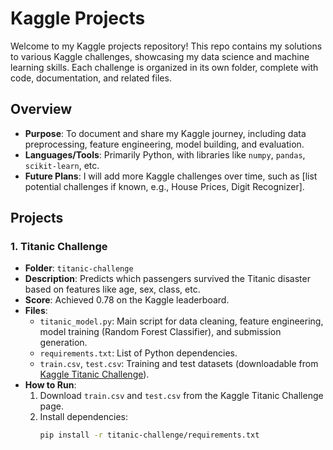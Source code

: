 # Kaggle Projects

Welcome to my Kaggle projects repository! This repo contains my solutions to various Kaggle challenges, showcasing my data science and machine learning skills. Each challenge is organized in its own folder, complete with code, documentation, and related files.

## Overview
- **Purpose**: To document and share my Kaggle journey, including data preprocessing, feature engineering, model building, and evaluation.
- **Languages/Tools**: Primarily Python, with libraries like `numpy`, `pandas`, `scikit-learn`, etc.
- **Future Plans**: I will add more Kaggle challenges over time, such as [list potential challenges if known, e.g., House Prices, Digit Recognizer].

## Projects

### 1. Titanic Challenge
- **Folder**: `titanic-challenge`
- **Description**: Predicts which passengers survived the Titanic disaster based on features like age, sex, class, etc.
- **Score**: Achieved 0.78 on the Kaggle leaderboard.
- **Files**:
  - `titanic_model.py`: Main script for data cleaning, feature engineering, model training (Random Forest Classifier), and submission generation.
  - `requirements.txt`: List of Python dependencies.
  - `train.csv`, `test.csv`: Training and test datasets (downloadable from [Kaggle Titanic Challenge](https://www.kaggle.com/c/titanic/data)).
- **How to Run**:
  1. Download `train.csv` and `test.csv` from the Kaggle Titanic Challenge page.
  2. Install dependencies:
     ```bash
     pip install -r titanic-challenge/requirements.txt
